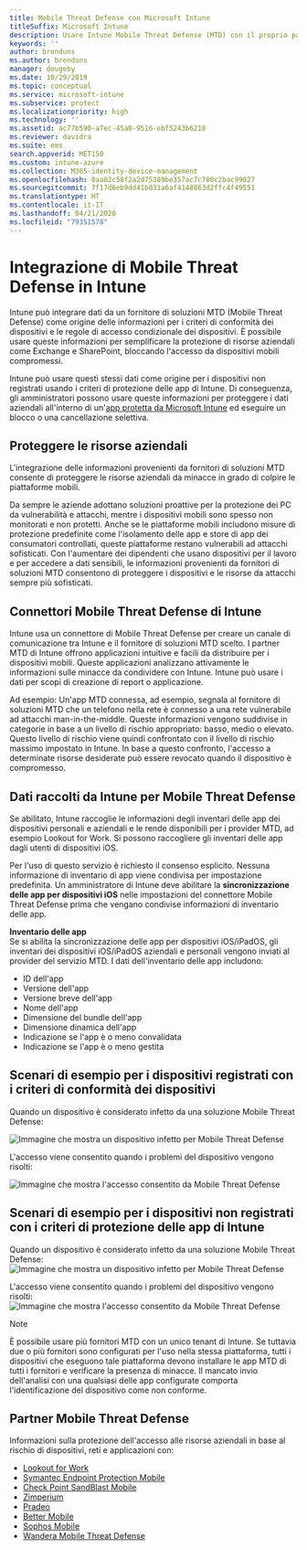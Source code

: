 ```yaml
---
title: Mobile Threat Defense con Microsoft Intune
titleSuffix: Microsoft Intune
description: Usare Intune Mobile Threat Defense (MTD) con il proprio partner Mobile Threat Defense per proteggere l'accesso alle risorse aziendali in base ai rischi del dispositivo.
keywords: ''
author: brenduns
ms.author: brenduns
manager: dougeby
ms.date: 10/29/2019
ms.topic: conceptual
ms.service: microsoft-intune
ms.subservice: protect
ms.localizationpriority: high
ms.technology: ''
ms.assetid: ac77b590-a7ec-45a0-9516-ebf5243b6210
ms.reviewer: davidra
ms.suite: ems
search.appverid: MET150
ms.custom: intune-azure
ms.collection: M365-identity-device-management
ms.openlocfilehash: 0aa02c58f2a2d75389be357ac7c700c2bac99027
ms.sourcegitcommit: 7f17d6eb9dd41b031a6af4148863d2ffc4f49551
ms.translationtype: HT
ms.contentlocale: it-IT
ms.lasthandoff: 04/21/2020
ms.locfileid: "79351578"
---
```

# <a name="mobile-threat-defense-integration-with-intune"></a>Integrazione di Mobile Threat Defense in Intune

Intune può integrare dati da un fornitore di soluzioni MTD (Mobile Threat Defense) come origine delle informazioni per i criteri di conformità dei dispositivi e le regole di accesso condizionale dei dispositivi. È possibile usare queste informazioni per semplificare la protezione di risorse aziendali come Exchange e SharePoint, bloccando l'accesso da dispositivi mobili compromessi.

Intune può usare questi stessi dati come origine per i dispositivi non registrati usando i criteri di protezione delle app di Intune. Di conseguenza, gli amministratori possono usare queste informazioni per proteggere i dati aziendali all'interno di un'[app protetta da Microsoft Intune](../apps/apps-supported-intune-apps.md) ed eseguire un blocco o una cancellazione selettiva.

## <a name="protect-corporate-resources"></a>Proteggere le risorse aziendali

L'integrazione delle informazioni provenienti da fornitori di soluzioni MTD consente di proteggere le risorse aziendali da minacce in grado di colpire le piattaforme mobili.  

Da sempre le aziende adottano soluzioni proattive per la protezione dei PC da vulnerabilità e attacchi, mentre i dispositivi mobili sono spesso non monitorati e non protetti. Anche se le piattaforme mobili includono misure di protezione predefinite come l'isolamento delle app e store di app dei consumatori controllati, queste piattaforme restano vulnerabili ad attacchi sofisticati. Con l'aumentare dei dipendenti che usano dispositivi per il lavoro e per accedere a dati sensibili, le informazioni provenienti da fornitori di soluzioni MTD consentono di proteggere i dispositivi e le risorse da attacchi sempre più sofisticati.

## <a name="intune-mobile-threat-defense-connectors"></a>Connettori Mobile Threat Defense di Intune

Intune usa un connettore di Mobile Threat Defense per creare un canale di comunicazione tra Intune e il fornitore di soluzioni MTD scelto. I partner MTD di Intune offrono applicazioni intuitive e facili da distribuire per i dispositivi mobili. Queste applicazioni analizzano attivamente le informazioni sulle minacce da condividere con Intune. Intune può usare i dati per scopi di creazione di report o applicazione.

Ad esempio: Un'app MTD connessa, ad esempio, segnala al fornitore di soluzioni MTD che un telefono nella rete è connesso a una rete vulnerabile ad attacchi man-in-the-middle. Queste informazioni vengono suddivise in categorie in base a un livello di rischio appropriato: basso, medio o elevato. Questo livello di rischio viene quindi confrontato con il livello di rischio massimo impostato in Intune. In base a questo confronto, l'accesso a determinate risorse desiderate può essere revocato quando il dispositivo è compromesso.

## <a name="data-that-intune-collects-for-mobile-threat-defense"></a>Dati raccolti da Intune per Mobile Threat Defense

Se abilitato, Intune raccoglie le informazioni degli inventari delle app dei dispositivi personali e aziendali e le rende disponibili per i provider MTD, ad esempio Lookout for Work. Si possono raccogliere gli inventari delle app dagli utenti di dispositivi iOS.

Per l'uso di questo servizio è richiesto il consenso esplicito. Nessuna informazione di inventario di app viene condivisa per impostazione predefinita. Un amministratore di Intune deve abilitare la **sincronizzazione delle app per dispositivi iOS** nelle impostazioni del connettore Mobile Threat Defense prima che vengano condivise informazioni di inventario delle app.

**Inventario delle app**  
Se si abilita la sincronizzazione delle app per dispositivi iOS/iPadOS, gli inventari dei dispositivi iOS/iPadOS aziendali e personali vengono inviati al provider del servizio MTD. I dati dell'inventario delle app includono:

- ID dell'app
- Versione dell'app
- Versione breve dell'app
- Nome dell'app
- Dimensione del bundle dell'app
- Dimensione dinamica dell'app
- Indicazione se l'app è o meno convalidata
- Indicazione se l'app è o meno gestita

## <a name="sample-scenarios-for-enrolled-devices-using-device-compliance-policies"></a>Scenari di esempio per i dispositivi registrati con i criteri di conformità dei dispositivi

Quando un dispositivo è considerato infetto da una soluzione Mobile Threat Defense:

![Immagine che mostra un dispositivo infetto per Mobile Threat Defense](./media/mobile-threat-defense/MTD-image-1.png)

L'accesso viene consentito quando i problemi del dispositivo vengono risolti:

![Immagine che mostra l'accesso consentito da Mobile Threat Defense](./media/mobile-threat-defense/MTD-image-2.png)

## <a name="sample-scenarios-for-unenrolled-devices-using-intune-app-protection-policies"></a>Scenari di esempio per i dispositivi non registrati con i criteri di protezione delle app di Intune

Quando un dispositivo è considerato infetto da una soluzione Mobile Threat Defense:<br>
![Immagine che mostra un dispositivo infetto per Mobile Threat Defense](./media/mobile-threat-defense/MTD-image-3.png)

L'accesso viene consentito quando i problemi del dispositivo vengono risolti:<br>
![Immagine che mostra l'accesso consentito da Mobile Threat Defense](./media/mobile-threat-defense/MTD-image-4.png)

> [!NOTE]
> È possibile usare più fornitori MTD con un unico tenant di Intune. Se tuttavia due o più fornitori sono configurati per l'uso nella stessa piattaforma, tutti i dispositivi che eseguono tale piattaforma devono installare le app MTD di tutti i fornitori e verificare la presenza di minacce. Il mancato invio dell'analisi con una qualsiasi delle app configurate comporta l'identificazione del dispositivo come non conforme. 

## <a name="mobile-threat-defense-partners"></a>Partner Mobile Threat Defense

Informazioni sulla protezione dell'accesso alle risorse aziendali in base al rischio di dispositivi, reti e applicazioni con:

- [Lookout for Work](lookout-mobile-threat-defense-connector.md)
- [Symantec Endpoint Protection Mobile](skycure-mobile-threat-defense-connector.md)
- [Check Point SandBlast Mobile](checkpoint-sandblast-mobile-mobile-threat-defense-connector.md)
- [Zimperium](zimperium-mobile-threat-defense-connector.md)
- [Pradeo](pradeo-mobile-threat-defense-connector.md)
- [Better Mobile](better-mobile-threat-defense-connector.md)
- [Sophos Mobile](sophos-mtd-connector.md)
- [Wandera Mobile Threat Defense](wandera-mtd-connector.md)
